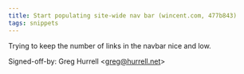 ```yaml
---
title: Start populating site-wide nav bar (wincent.com, 477b843)
tags: snippets
---
```


Trying to keep the number of links in the navbar nice and low.

Signed-off-by: Greg Hurrell &lt;greg@hurrell.net&gt;
